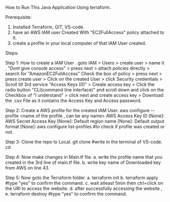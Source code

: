 How to Run This Java Application Using terraform.

Prerequisite:
1. Installed Terraform, GIT, VS-code. 
2. have an AWS IAM user Created With "EC2FullAccess" policy attached to it.
3. create a profile in your local computer of that IAM User created. 

Steps:

Step 1: How to create a IAM User .
            goto IAM > Users > create user > name it , "Dont give console access" > press next > attach policies directly > search for "AmazonEC2FullAccess" Check the box of policy > press next > press create user > Click on the created User > click Security credentials > Scroll till 3rd service "Access Keys (0)" > Create access key > Click the radio button "CLI(command line interface)" and scroll down and click on the Checkbox of "I understand" > click next and create access key > Download the .csv File as it contains the Access Key and Access password.

Step 2: Create a AWS profile for the created IAM User.
            aws configure --profile <name of the profile , can be any name>
            AWS Access Key ID [None]:
            AWS Secret Access Key [None]:
            Default region name [None]:
            Default output format [None]:
            aws configure list-profiles #to check if profile was created or not.

Step 3:  Clone the repo to Local.
            git clone <URl> #write in the terminal of VS-code.
            cd 

Step 4:  Now make changes in Main.tf file.
           a. write the profile name that you created in the 3rd line of main.tf file.
           b. write key name of Downloaded key from AWS on line 43.

Step 5:  Now goto the Terraform folder.
            a. terraform init
            b. terraform apply #type "yes" to confirm the command. 
            c. wait atleast 5min then ctrl+click on the URl to access the website.
            d. after successfully accessing the website ,
            e. terraform destroy #type "yes" to confirm the command.


   